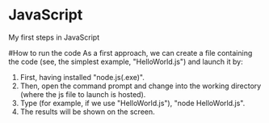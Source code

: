 # JavaScript
My first steps in JavaScript

#How to run the code
As a first approach, we can create a file containing the code (see, the simplest example, "HelloWorld.js") and launch it by:
  1. First, having installed "node.js(.exe)".
  2. Then, open the command prompt and change into the working directory (where the js file to launch is hosted).
  3. Type (for example, if we use "HelloWorld.js"), "node HelloWorld.js". 
  4. The results will be shown on the screen.

